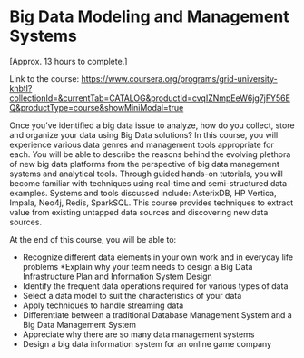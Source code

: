 # Big Data Modeling and Management Systems

[Approx. 13 hours to complete.]

Link to the course: https://www.coursera.org/programs/grid-university-knbtl?collectionId=&currentTab=CATALOG&productId=cvqIZNmpEeW6jg7jFY56EQ&productType=course&showMiniModal=true

Once you’ve identified a big data issue to analyze, how do you collect, store and organize your data using Big Data solutions?  In this course, you will experience various data genres and management tools appropriate for each.  You will be able to describe the reasons behind the evolving plethora of new big data platforms from the perspective of big data management systems and analytical tools.  Through guided hands-on tutorials, you will become familiar with techniques using real-time and semi-structured data examples.  Systems and tools discussed include: AsterixDB, HP Vertica, Impala, Neo4j, Redis, SparkSQL. This course provides techniques to extract value from existing untapped data sources and discovering new data sources.

At the end of this course, you will be able to:
* Recognize different data elements in your own work and in everyday life problems
*Explain why your team needs to design a Big Data Infrastructure Plan and Information System Design
* Identify the frequent data operations required for various types of data
* Select a data model to suit the characteristics of your data
* Apply techniques to handle streaming data
* Differentiate between a traditional Database Management System and a Big Data Management System
* Appreciate why there are so many data management systems
* Design a big data information system for an online game company